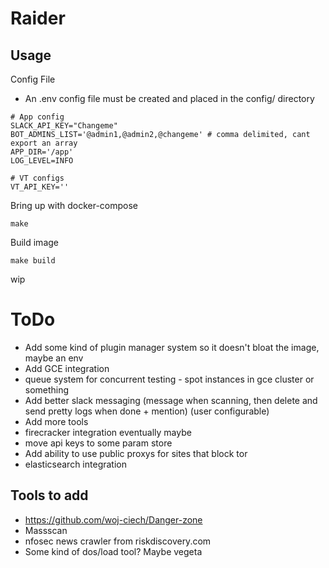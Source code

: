 # Raider

## Usage
Config File
* An .env config file must be created and placed in the config/ directory
```
# App config
SLACK_API_KEY="Changeme"
BOT_ADMINS_LIST='@admin1,@admin2,@changeme' # comma delimited, cant export an array
APP_DIR='/app'
LOG_LEVEL=INFO

# VT configs
VT_API_KEY=''
```

Bring up with docker-compose

`make`

Build image 

`make build`

wip

# ToDo
* Add some kind of plugin manager system so it doesn't bloat the image, maybe an env
* Add GCE integration
* queue system for concurrent testing - spot instances in gce cluster or something
* Add better slack messaging (message when scanning, then delete and send pretty logs when done + mention) (user configurable)
* Add more tools
* firecracker integration eventually maybe
* move api keys to some param store
* Add ability to use public proxys for sites that block tor
* elasticsearch integration

## Tools to add

* https://github.com/woj-ciech/Danger-zone
* Massscan
* nfosec news crawler from riskdiscovery.com
* Some kind of dos/load tool? Maybe vegeta 
